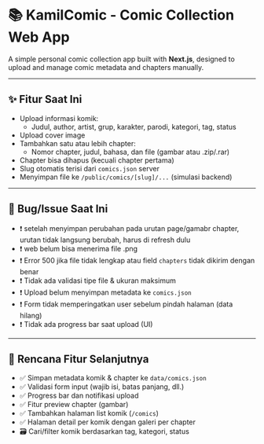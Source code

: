 # 📚 KamilComic - Comic Collection Web App

A simple personal comic collection app built with **Next.js**, designed to upload and manage comic metadata and chapters manually.

---

## ✨ Fitur Saat Ini

- Upload informasi komik:
  - Judul, author, artist, grup, karakter, parodi, kategori, tag, status
- Upload cover image
- Tambahkan satu atau lebih chapter:
  - Nomor chapter, judul, bahasa, dan file (gambar atau .zip/.rar)
- Chapter bisa dihapus (kecuali chapter pertama)
- Slug otomatis terisi dari `comics.json` server
- Menyimpan file ke `/public/comics/[slug]/...` (simulasi backend)

---

## 🐞 Bug/Issue Saat Ini

- ❗ setelah menyimpan perubahan pada urutan page/gamabr chapter, urutan tidak langsung berubah, harus di refresh dulu
- ❗ web belum bisa menerima file .png
- ❗ Error 500 jika file tidak lengkap atau field `chapters` tidak dikirim dengan benar
- ❗ Tidak ada validasi tipe file & ukuran maksimum
- ❗ Upload belum menyimpan metadata ke `comics.json`
- ❗ Form tidak memperingatkan user sebelum pindah halaman (data hilang)
- ❗ Tidak ada progress bar saat upload (UI)

---

## 🚧 Rencana Fitur Selanjutnya

- ✅ Simpan metadata komik & chapter ke `data/comics.json`
- ✅ Validasi form input (wajib isi, batas panjang, dll.)
- ✅ Progress bar dan notifikasi upload
- ✅ Fitur preview chapter (gambar)
- ✅ Tambahkan halaman list komik (`/comics`)
- ✅ Halaman detail per komik dengan galeri per chapter
- 🗃️ Cari/filter komik berdasarkan tag, kategori, status
